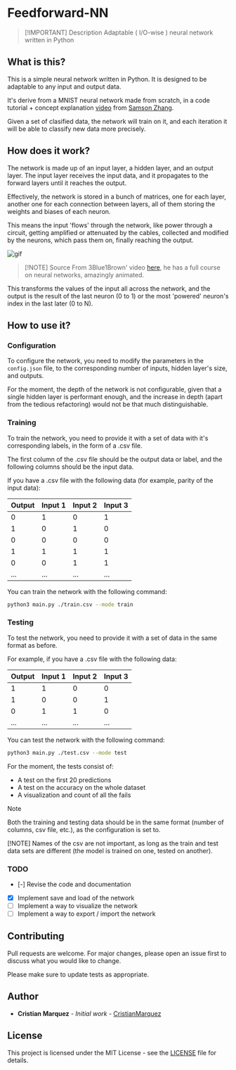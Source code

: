 # Feedforward-NN

> [!IMPORTANT] Description
> Adaptable ( I/O-wise ) neural network written in Python

## What is this?

This is a simple neural network written in Python.
It is designed to be adaptable to any input and output data.

It's derive from a MNIST neural network made from scratch,
in a code tutorial + concept explanation [video](https://youtu.be/w8yWXqWQYmU?si=vzrMdSi5JYNYPyKD)
from [Samson Zhang](https://www.samsonzhang.com/).

Given a set of clasified data, the network will train on it,
and each iteration it will be able to classify new data more
precisely.

## How does it work?

The network is made up of an input layer, a hidden layer, and
an output layer. The input layer receives the input data, and it
propagates to the forward layers until it reaches the output.

Effectively, the network is stored in a bunch of matrices, one
for each layer, another one for each connection between layers,
all of them storing the weights and biases of each neuron.

This means the input 'flows' through the network, like power
through a circuit, getting amplified or attenuated by the cables,
collected and modified by the neurons, which pass them on, finally
reaching the output.

![gif](https://external-content.duckduckgo.com/iu/?u=https%3A%2F%2Fi.makeagif.com%2Fmedia%2F11-07-2017%2FYSd8yg.gif&f=1&nofb=1&ipt=5f1fc71fb28fd4694c2500d1d2acceaa23e1d23376523750c95584876b9625e8&ipo=images)

> [!NOTE] Source
> From 3Blue1Brown' video [here](https://www.youtube.com/watch?v=aircAruvnKk&t=135s),
> he has a full course on neural networks, amazingly animated.

This transforms the values of the input all across the network,
and the output is the result of the last neuron (0 to 1) or
the most 'powered' neuron's index in the last later (0 to N).

## How to use it?

### Configuration

To configure the network, you need to modify the parameters in
the `config.json` file, to the corresponding number of inputs,
hidden layer's size, and outputs.

For the moment, the depth of the network is not configurable,
given that a single hidden layer is performant enough, and the
increase in depth (apart from the tedious refactoring) would
not be that much distinguishable.

### Training

To train the network, you need to provide it with a set of data
with it's corresponding labels, in the form of a .csv file.

The first column of the .csv file should be the output data or
label, and the following columns should be the input data.

If you have a .csv file with the following data
(for example, parity of the input data):

| Output | Input 1 | Input 2 | Input 3 |
| ------ | ------- | ------- | ------- |
| 0      | 1       | 0       | 1       |
| 1      | 0       | 1       | 0       |
| 0      | 0       | 0       | 0       |
| 1      | 1       | 1       | 1       |
| 0      | 0       | 1       | 1       |
| ...    | ...     | ...     | ...     |

You can train the network with the following command:

```bash
python3 main.py ./train.csv --mode train
```

### Testing

To test the network, you need to provide it with a set of data
in the same format as before.

For example, if you have a .csv file with the following data:

| Output | Input 1 | Input 2 | Input 3 |
| ------ | ------- | ------- | ------- |
| 1      | 1       | 0       | 0       |
| 1      | 0       | 0       | 1       |
| 0      | 1       | 1       | 0       |
| ...    | ...     | ...     | ...     |

You can test the network with the following command:

```bash
python3 main.py ./test.csv --mode test
```

For the moment, the tests consist of:

- A test on the first 20 predictions
- A test on the accuracy on the whole dataset
- A visualization and count of all the fails

> [!NOTE]
> Both the training and testing data should be in the same format
> (number of columns, csv file, etc.), as the configuration is set
> to.
>
> [!NOTE]
> Names of the csv are not important, as long as the train and test
> data sets are different (the model is trained on one, tested on another).

### TODO

- [-] Revise the code and documentation
- [x] Implement save and load of the network
- [ ] Implement a way to visualize the network
- [ ] Implement a way to export / import the network

## Contributing

Pull requests are welcome. For major changes, please open an issue first to
discuss what you would like to change.

Please make sure to update tests as appropriate.

## Author

- **Cristian Marquez** - *Initial work* - [CristianMarquez](https://github.com/CristianMarquez)

## License

This project is licensed under the MIT License - see the [LICENSE](LICENSE)
file for details.
